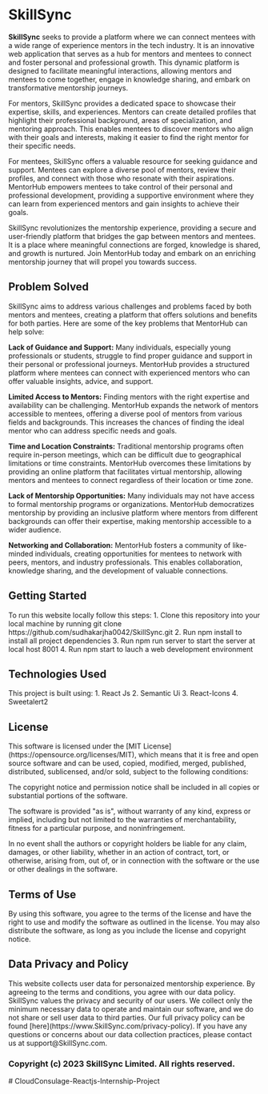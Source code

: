 # SkillSync
<strong>SkillSync</strong> seeks to provide a platform where we can connect mentees with a wide range of experience mentors in the tech industry. It is an innovative web application that serves as a hub for mentors and mentees to connect and foster personal and professional growth. This dynamic platform is designed to facilitate meaningful interactions, allowing mentors and mentees to come together, engage in knowledge sharing, and embark on transformative mentorship journeys.

For mentors, SkillSync provides a dedicated space to showcase their expertise, skills, and experiences. Mentors can create detailed profiles that highlight their professional background, areas of specialization, and mentoring approach. This enables mentees to discover mentors who align with their goals and interests, making it easier to find the right mentor for their specific needs.

For mentees, SkillSync offers a valuable resource for seeking guidance and support. Mentees can explore a diverse pool of mentors, review their profiles, and connect with those who resonate with their aspirations. MentorHub empowers mentees to take control of their personal and professional development, providing a supportive environment where they can learn from experienced mentors and gain insights to achieve their goals.

SkillSync revolutionizes the mentorship experience, providing a secure and user-friendly platform that bridges the gap between mentors and mentees. It is a place where meaningful connections are forged, knowledge is shared, and growth is nurtured. Join MentorHub today and embark on an enriching mentorship journey that will propel you towards success.
<h2>Problem Solved</h2>
SkillSync aims to address various challenges and problems faced by both mentors and mentees, creating a platform that offers solutions and benefits for both parties. Here are some of the key problems that MentorHub can help solve:

<b>Lack of Guidance and Support:</b> Many individuals, especially young professionals or students, struggle to find proper guidance and support in their personal or professional journeys. MentorHub provides a structured platform where mentees can connect with experienced mentors who can offer valuable insights, advice, and support.

<b>Limited Access to Mentors:</b> Finding mentors with the right expertise and availability can be challenging. MentorHub expands the network of mentors accessible to mentees, offering a diverse pool of mentors from various fields and backgrounds. This increases the chances of finding the ideal mentor who can address specific needs and goals.

<b>Time and Location Constraints:</b> Traditional mentorship programs often require in-person meetings, which can be difficult due to geographical limitations or time constraints. MentorHub overcomes these limitations by providing an online platform that facilitates virtual mentorship, allowing mentors and mentees to connect regardless of their location or time zone.

<b>Lack of Mentorship Opportunities:</b> Many individuals may not have access to formal mentorship programs or organizations. MentorHub democratizes mentorship by providing an inclusive platform where mentors from different backgrounds can offer their expertise, making mentorship accessible to a wider audience.

<b>Networking and Collaboration:</b> MentorHub fosters a community of like-minded individuals, creating opportunities for mentees to network with peers, mentors, and industry professionals. This enables collaboration, knowledge sharing, and the development of valuable connections.

<h2>Getting Started</h2>
To run this website locally follow this steps:
1. Clone this repository into your local machine by running git clone https://github.com/sudhakarjha0042/SkillSync.git
2. Run npm install to install all project dependencies
3. Run npm run server to start the server at local host 8001
4. Run npm start to lauch a web development environment

<h2>Technologies Used</h2>
This project is built using:
1. React Js
2. Semantic Ui
3. React-Icons
4. Sweetalert2
<h2>License</h2>
This software is licensed under the [MIT License](https://opensource.org/licenses/MIT), which means that it is free and open source software and can be used, copied, modified, merged, published, distributed, sublicensed, and/or sold, subject to the following conditions:

The copyright notice and permission notice shall be included in all copies or substantial portions of the software.

The software is provided "as is", without warranty of any kind, express or implied, including but not limited to the warranties of merchantability, fitness for a particular purpose, and noninfringement.

In no event shall the authors or copyright holders be liable for any claim, damages, or other liability, whether in an action of contract, tort, or otherwise, arising from, out of, or in connection with the software or the use or other dealings in the software.
<h2>Terms of Use</h2>
By using this software, you agree to the terms of the license and have the right to use and modify the software as outlined in the license. You may also distribute the software, as long as you include the license and copyright notice.
<h2>Data Privacy and Policy</h2>
This website collects user data for personaized mentorship experience. By agreeing to the terms and conditions, you agree with our data policy. SkillSync values the privacy and security of our users. We collect only the minimum necessary data to operate and maintain our software, and we do not share or sell user data to third parties. Our full privacy policy can be found [here](https://www.SkillSync.com/privacy-policy). If you have any questions or concerns about our data collection practices, please contact us at support@SkillSync.com.

  <h3>Copyright (c) 2023 SkillSync Limited. All rights reserved.</h3>
#   C l o u d C o n s u l a g e - R e a c t j s - I n t e r n s h i p - P r o j e c t  
 